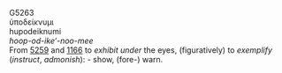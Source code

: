 <body>
  <p>G5263<br>  ὑποδείκνυμι  <br> hupodeiknumi  <br><i>hoop-od-ike‘-noo-mee </i><br>From <a href="g5259.htm">5259</a> and <a href="g1166.htm">1166</a>  to <i>exhibit</i> <i>under</i> the eyes, (figuratively) to <i>exemplify</i> (<i>instruct</i>, <i>admonish</i>): - show, (fore-) warn.<br></p>
 </body>